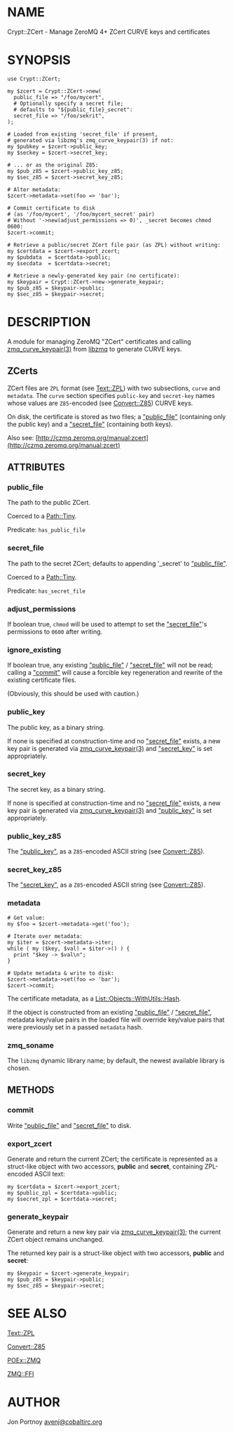 # NAME

Crypt::ZCert - Manage ZeroMQ 4+ ZCert CURVE keys and certificates

# SYNOPSIS

    use Crypt::ZCert;

    my $zcert = Crypt::ZCert->new(
      public_file => "/foo/mycert",
      # Optionally specify a secret file;
      # defaults to "${public_file}_secret":
      secret_file => "/foo/sekrit",
    );

    # Loaded from existing 'secret_file' if present,
    # generated via libzmq's zmq_curve_keypair(3) if not:
    my $pubkey = $zcert->public_key;
    my $seckey = $zcert->secret_key;

    # ... or as the original Z85:
    my $pub_z85 = $zcert->public_key_z85;
    my $sec_z85 = $zcert->secret_key_z85;

    # Alter metadata:
    $zcert->metadata->set(foo => 'bar');

    # Commit certificate to disk
    # (as '/foo/mycert', '/foo/mycert_secret' pair)
    # Without '->new(adjust_permissions => 0)', _secret becomes chmod 0600:
    $zcert->commit;

    # Retrieve a public/secret ZCert file pair (as ZPL) without writing:
    my $certdata = $zcert->export_zcert;
    my $pubdata  = $certdata->public;
    my $secdata  = $certdata->secret;

    # Retrieve a newly-generated key pair (no certificate):
    my $keypair = Crypt::ZCert->new->generate_keypair;
    my $pub_z85 = $keypair->public;
    my $sec_z85 = $keypair->secret;

# DESCRIPTION

A module for managing ZeroMQ "ZCert" certificates and calling
[zmq\_curve\_keypair(3)](http://man.he.net/man3/zmq_curve_keypair) from [libzmq](http://www.zeromq.org) to generate CURVE
keys.

## ZCerts

ZCert files are `ZPL` format (see [Text::ZPL](https://metacpan.org/pod/Text::ZPL)) with two subsections,
`curve` and `metadata`. The `curve` section specifies `public-key` and
`secret-key` names whose values are `Z85`-encoded (see [Convert::Z85](https://metacpan.org/pod/Convert::Z85)) CURVE
keys.

On disk, the certificate is stored as two files; a ["public\_file"](#public_file) (containing
only the public key) and a ["secret\_file"](#secret_file) (containing both keys).

Also see: [http://czmq.zeromq.org/manual:zcert](http://czmq.zeromq.org/manual:zcert)

## ATTRIBUTES

### public\_file

The path to the public ZCert.

Coerced to a [Path::Tiny](https://metacpan.org/pod/Path::Tiny).

Predicate: `has_public_file`

### secret\_file

The path to the secret ZCert; defaults to appending '\_secret' to
["public\_file"](#public_file).

Coerced to a [Path::Tiny](https://metacpan.org/pod/Path::Tiny).

Predicate: `has_secret_file`

### adjust\_permissions

If boolean true, `chmod` will be used to attempt to set the ["secret\_file"](#secret_file)'s
permissions to `0600` after writing.

### ignore\_existing

If boolean true, any existing ["public\_file"](#public_file) / ["secret\_file"](#secret_file) will not be
read; calling a ["commit"](#commit) will cause a forcible key regeneration and rewrite
of the existing certificate files.

(Obviously, this should be used with caution.)

### public\_key

The public key, as a binary string.

If none is specified at construction-time and no ["secret\_file"](#secret_file) exists, a new
key pair is generated via [zmq\_curve\_keypair(3)](http://man.he.net/man3/zmq_curve_keypair) and ["secret\_key"](#secret_key) is set
appropriately.

### secret\_key

The secret key, as a binary string.

If none is specified at construction-time and no ["secret\_file"](#secret_file) exists, a new
key pair is generated via [zmq\_curve\_keypair(3)](http://man.he.net/man3/zmq_curve_keypair) and ["public\_key"](#public_key) is set
appropriately.

### public\_key\_z85

The ["public\_key"](#public_key), as a `Z85`-encoded ASCII string (see [Convert::Z85](https://metacpan.org/pod/Convert::Z85)).

### secret\_key\_z85

The ["secret\_key"](#secret_key), as a `Z85`-encoded ASCII string (see [Convert::Z85](https://metacpan.org/pod/Convert::Z85)).

### metadata

    # Get value:
    my $foo = $zcert->metadata->get('foo');

    # Iterate over metadata:
    my $iter = $zcert->metadata->iter;
    while ( my ($key, $val) = $iter->() ) {
      print "$key -> $val\n";
    }

    # Update metadata & write to disk:
    $zcert->metadata->set(foo => 'bar');
    $zcert->commit;

The certificate metadata, as a [List::Objects::WithUtils::Hash](https://metacpan.org/pod/List::Objects::WithUtils::Hash).

If the object is constructed from an existing ["public\_file"](#public_file) /
["secret\_file"](#secret_file), metadata key/value pairs in the loaded file will override
key/value pairs that were previously set in a passed `metadata` hash.

### zmq\_soname

The `libzmq` dynamic library name; by default, the newest available library
is chosen.

## METHODS

### commit

Write ["public\_file"](#public_file) and ["secret\_file"](#secret_file) to disk.

### export\_zcert

Generate and return the current ZCert; the certificate is represented as a
struct-like object with two accessors, **public** and **secret**, containing
ZPL-encoded ASCII text:

    my $certdata = $zcert->export_zcert;
    my $public_zpl = $certdata->public;
    my $secret_zpl = $certdata->secret;

### generate\_keypair

Generate and return a new key pair via [zmq\_curve\_keypair(3)](http://man.he.net/man3/zmq_curve_keypair); the current
ZCert object remains unchanged.

The returned key pair is a struct-like object with two accessors, **public**
and **secret**:

    my $keypair = $zcert->generate_keypair;
    my $pub_z85 = $keypair->public;
    my $sec_z85 = $keypair->secret;

# SEE ALSO

[Text::ZPL](https://metacpan.org/pod/Text::ZPL)

[Convert::Z85](https://metacpan.org/pod/Convert::Z85)

[POEx::ZMQ](https://metacpan.org/pod/POEx::ZMQ)

[ZMQ::FFI](https://metacpan.org/pod/ZMQ::FFI)

# AUTHOR

Jon Portnoy <avenj@cobaltirc.org>
